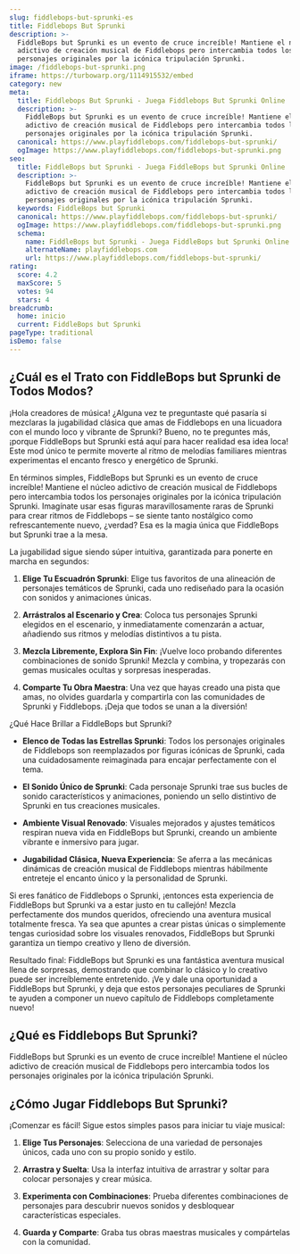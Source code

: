 ```yaml
---
slug: fiddlebops-but-sprunki-es
title: Fiddlebops But Sprunki
description: >-
  FiddleBops but Sprunki es un evento de cruce increíble! Mantiene el núcleo
  adictivo de creación musical de Fiddlebops pero intercambia todos los
  personajes originales por la icónica tripulación Sprunki.
image: /fiddlebops-but-sprunki.png
iframe: https://turbowarp.org/1114915532/embed
category: new
meta:
  title: Fiddlebops But Sprunki - Juega Fiddlebops But Sprunki Online
  description: >-
    FiddleBops but Sprunki es un evento de cruce increíble! Mantiene el núcleo
    adictivo de creación musical de Fiddlebops pero intercambia todos los
    personajes originales por la icónica tripulación Sprunki.
  canonical: https://www.playfiddlebops.com/fiddlebops-but-sprunki/
  ogImage: https://www.playfiddlebops.com/fiddlebops-but-sprunki.png
seo:
  title: FiddleBops but Sprunki - Juega FiddleBops but Sprunki Online
  description: >-
    FiddleBops but Sprunki es un evento de cruce increíble! Mantiene el núcleo
    adictivo de creación musical de Fiddlebops pero intercambia todos los
    personajes originales por la icónica tripulación Sprunki.
  keywords: FiddleBops but Sprunki
  canonical: https://www.playfiddlebops.com/fiddlebops-but-sprunki/
  ogImage: https://www.playfiddlebops.com/fiddlebops-but-sprunki.png
  schema:
    name: FiddleBops but Sprunki - Juega FiddleBops but Sprunki Online
    alternateName: playfiddlebops.com
    url: https://www.playfiddlebops.com/fiddlebops-but-sprunki/
rating:
  score: 4.2
  maxScore: 5
  votes: 94
  stars: 4
breadcrumb:
  home: inicio
  current: FiddleBops but Sprunki
pageType: traditional
isDemo: false
---
```


## ¿Cuál es el Trato con FiddleBops but Sprunki de Todos Modos?

¡Hola creadores de música! ¿Alguna vez te preguntaste qué pasaría si mezclaras la jugabilidad clásica que amas de Fiddlebops en una licuadora con el mundo loco y vibrante de Sprunki? Bueno, no te preguntes más, ¡porque FiddleBops but Sprunki está aquí para hacer realidad esa idea loca! Este mod único te permite moverte al ritmo de melodías familiares mientras experimentas el encanto fresco y energético de Sprunki.

En términos simples, FiddleBops but Sprunki es un evento de cruce increíble! Mantiene el núcleo adictivo de creación musical de Fiddlebops pero intercambia todos los personajes originales por la icónica tripulación Sprunki. Imagínate usar esas figuras maravillosamente raras de Sprunki para crear ritmos de Fiddlebops – se siente tanto nostálgico como refrescantemente nuevo, ¿verdad? Esa es la magia única que FiddleBops but Sprunki trae a la mesa.

La jugabilidad sigue siendo súper intuitiva, garantizada para ponerte en marcha en segundos:

1. **Elige Tu Escuadrón Sprunki**: Elige tus favoritos de una alineación de personajes temáticos de Sprunki, cada uno rediseñado para la ocasión con sonidos y animaciones únicas.

1. **Arrástralos al Escenario y Crea**: Coloca tus personajes Sprunki elegidos en el escenario, y inmediatamente comenzarán a actuar, añadiendo sus ritmos y melodías distintivos a tu pista.

1. **Mezcla Libremente, Explora Sin Fin**: ¡Vuelve loco probando diferentes combinaciones de sonido Sprunki! Mezcla y combina, y tropezarás con gemas musicales ocultas y sorpresas inesperadas.

1. **Comparte Tu Obra Maestra**: Una vez que hayas creado una pista que amas, no olvides guardarla y compartirla con las comunidades de Sprunki y Fiddlebops. ¡Deja que todos se unan a la diversión!

¿Qué Hace Brillar a FiddleBops but Sprunki?

- **Elenco de Todas las Estrellas Sprunki**: Todos los personajes originales de Fiddlebops son reemplazados por figuras icónicas de Sprunki, cada una cuidadosamente reimaginada para encajar perfectamente con el tema.

- **El Sonido Único de Sprunki**: Cada personaje Sprunki trae sus bucles de sonido característicos y animaciones, poniendo un sello distintivo de Sprunki en tus creaciones musicales.

- **Ambiente Visual Renovado**: Visuales mejorados y ajustes temáticos respiran nueva vida en FiddleBops but Sprunki, creando un ambiente vibrante e inmersivo para jugar.

- **Jugabilidad Clásica, Nueva Experiencia**: Se aferra a las mecánicas dinámicas de creación musical de Fiddlebops mientras hábilmente entreteje el encanto único y la personalidad de Sprunki.

Si eres fanático de Fiddlebops o Sprunki, ¡entonces esta experiencia de FiddleBops but Sprunki va a estar justo en tu callejón! Mezcla perfectamente dos mundos queridos, ofreciendo una aventura musical totalmente fresca. Ya sea que apuntes a crear pistas únicas o simplemente tengas curiosidad sobre los visuales renovados, FiddleBops but Sprunki garantiza un tiempo creativo y lleno de diversión.

Resultado final: FiddleBops but Sprunki es una fantástica aventura musical llena de sorpresas, demostrando que combinar lo clásico y lo creativo puede ser increíblemente entretenido. ¡Ve y dale una oportunidad a FiddleBops but Sprunki, y deja que estos personajes peculiares de Sprunki te ayuden a componer un nuevo capítulo de Fiddlebops completamente nuevo!

## ¿Qué es Fiddlebops But Sprunki?

FiddleBops but Sprunki es un evento de cruce increíble! Mantiene el núcleo adictivo de creación musical de Fiddlebops pero intercambia todos los personajes originales por la icónica tripulación Sprunki.

## ¿Cómo Jugar Fiddlebops But Sprunki?

¡Comenzar es fácil! Sigue estos simples pasos para iniciar tu viaje musical:

1. **Elige Tus Personajes**: Selecciona de una variedad de personajes únicos, cada uno con su propio sonido y estilo.

1. **Arrastra y Suelta**: Usa la interfaz intuitiva de arrastrar y soltar para colocar personajes y crear música.

1. **Experimenta con Combinaciones**: Prueba diferentes combinaciones de personajes para descubrir nuevos sonidos y desbloquear características especiales.

1. **Guarda y Comparte**: Graba tus obras maestras musicales y compártelas con la comunidad.